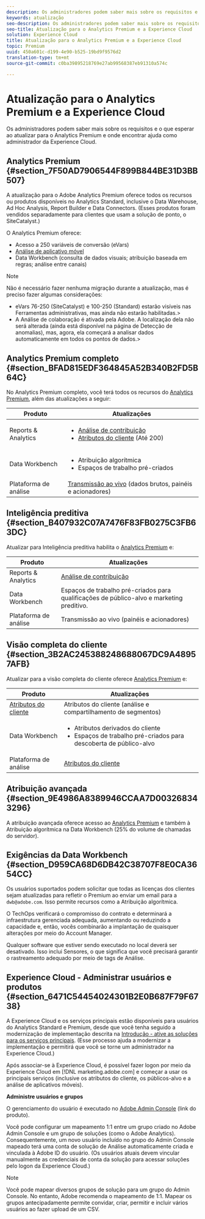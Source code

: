 ```yaml
---
description: Os administradores podem saber mais sobre os requisitos e o que esperar ao atualizar para o Analytics Premium e onde encontrar ajuda como administrador da Experience Cloud.
keywords: atualização
seo-description: Os administradores podem saber mais sobre os requisitos e o que esperar ao atualizar para o Analytics Premium e onde encontrar ajuda como administrador da Experience Cloud.
seo-title: Atualização para o Analytics Premium e a Experience Cloud
solution: Experience Cloud
title: Atualização para o Analytics Premium e a Experience Cloud
topic: Premium
uuid: 450a601c-d199-4e90-b525-19bd9f9576d2
translation-type: tm+mt
source-git-commit: c0ba39895218769e27ab99568387eb91310a574c

---
```



# Atualização para o Analytics Premium e a Experience Cloud

Os administradores podem saber mais sobre os requisitos e o que esperar ao atualizar para o Analytics Premium e onde encontrar ajuda como administrador da Experience Cloud.

## Analytics Premium {#section_7F50AD7906544F899B844BE31D3BB507}

A atualização para o Adobe Analytics Premium oferece todos os recursos ou produtos disponíveis no Analytics Standard, inclusive o Data Warehouse, Ad Hoc Analysis, Report Builder e Data Connectors. (Esses produtos foram vendidos separadamente para clientes que usam a solução de ponto, o SiteCatalyst.)

O Analytics Premium oferece:

* Acesso a 250 variáveis de conversão (eVars)
* [Análise de aplicativo móvel](https://marketing.adobe.com/resources/help/en_US/mobile/)
* Data Workbench (consulta de dados visuais; atribuição baseada em regras; análise entre canais)

>[!NOTE]
>
>Não é necessário fazer nenhuma migração durante a atualização, mas é preciso fazer algumas considerações:
>
>* eVars 76-250 (SiteCatalyst) e 100-250 (Standard) estarão visíveis nas Ferramentas administrativas, mas ainda não estarão habilitadas.&gt;
>* A Análise de colaboração é ativada pela Adobe. A localização dela não será alterada (ainda está disponível na página de Detecção de anomalias), mas, agora, ela começará a analisar dados automaticamente em todos os pontos de dados.&gt;


## Analytics Premium completo {#section_BFAD815EDF364845A52B340B2FD5B64C}

No Analytics Premium completo, você terá todos os recursos do [Analytics Premium](../admin-getting-started/upgrade-to-analytics-premium.md#section_7F50AD7906544F899B844BE31D3BB507), além das atualizações a seguir:

| Produto | Atualizações |
|--- |--- |
| Reports &amp; Analytics | <ul><li>[Análise de contribuição](https://docs.adobe.com/content/help/en/analytics/analyze/analysis-workspace/virtual-analyst/contribution-analysis/ca-tokens.html)</li><li>[Atributos do cliente](../attributes/attributes.md#concept_ACFEE7C8B8E94875BA0825CDF4913AF1) (Até 200)</li></ul> |
| Data Workbench | <ul><li>Atribuição algorítmica</li><li>Espaços de trabalho pré-criados</li></ul> |
| Plataforma de análise | [Transmissão ao vivo](https://helpx.adobe.com/analytics/kb/getting-started-with-livestream-api.html) (dados brutos, painéis e acionadores) |

## Inteligência preditiva {#section_B407932C07A7476F83FB0275C3FB63DC}

Atualizar para Inteligência preditiva habilita o [Analytics Premium](../admin-getting-started/upgrade-to-analytics-premium.md#section_7F50AD7906544F899B844BE31D3BB507) e:

| Produto | Atualizações |
|---|---|
| Reports &amp; Analytics | [Análise de contribuição](https://docs.adobe.com/content/help/en/analytics/analyze/analysis-workspace/virtual-analyst/contribution-analysis/ca-tokens.html) |
| Data Workbench | Espaços de trabalho pré-criados para qualificações de público-alvo e marketing preditivo. |
| Plataforma de análise | Transmissão ao vivo (painéis e acionadores) |

## Visão completa do cliente {#section_3B2AC245388248688067DC9A48957AFB}

Atualizar para a visão completa do cliente oferece [Analytics Premium](../admin-getting-started/upgrade-to-analytics-premium.md#section_7F50AD7906544F899B844BE31D3BB507) e:

| Produto | Atualizações |
|--- |--- |
| [Atributos do cliente](../attributes/attributes.md) | Atributos do cliente (análise e compartilhamento de segmentos) |
| Data Workbench | <ul><li>Atributos derivados do cliente</li><li>Espaços de trabalho pré-criados para descoberta de público-alvo</li></ul> |
| Plataforma de análise | [Atributos do cliente](../attributes/attributes.md) |

## Atribuição avançada {#section_9E4986A8389946CCAA7D003268343296}

A atribuição avançada oferece acesso ao [Analytics Premium](../admin-getting-started/upgrade-to-analytics-premium.md#section_7F50AD7906544F899B844BE31D3BB507) e também à Atribuição algorítmica na Data Workbench (25% do volume de chamadas do servidor).

## Exigências da Data Workbench {#section_D959CA68D6DB42C38707F8E0CA3654CC}

Os usuários suportados podem solicitar que todas as licenças dos clientes sejam atualizadas para refletir o Premium ao enviar um email para a `dwb@adobe.com`. Isso permite recursos como a Atribuição algorítmica.

O TechOps verificará o compromisso do contrato e determinará a infraestrutura gerenciada adequada, aumentando ou reduzindo a capacidade e, então, vocês combinarão a implantação de quaisquer alterações por meio do Account Manager.

Qualquer software que estiver sendo executado no local deverá ser desativado. Isso inclui Sensores, o que significa que você precisará garantir o rastreamento adequado por meio de tags de Análise.

## Experience Cloud - Administrar usuários e produtos {#section_6471C54454024301B2E0B687F79F6738}

A Experience Cloud e os serviços principais estão disponíveis para usuários do Analytics Standard e Premium, desde que você tenha seguido a modernização de implementação descrita na [Introdução - ative as soluções para os serviços principais](../core-services/core-services.md#concept_07ED1D5C64234E77976E6D572E78FB9C). (Esse processo ajuda a modernizar a implementação e permitirá que você se torne um administrador na Experience Cloud.)

Após associar-se à Experience Cloud, é possível fazer logon por meio da Experience Cloud em [!DNL marketing.adobe.com] e começar a usar os principais serviços (inclusive os atributos do cliente, os públicos-alvo e a análise de aplicativos móveis).

**Administre usuários e grupos**

O gerenciamento do usuário é executado no [Adobe Admin Console](https://helpx.adobe.com/enterprise/help/aedash.html) (link do produto).

Você pode configurar um mapeamento 1:1 entre um grupo criado no Adobe Admin Console e um grupo de soluções (como o Adobe Analytics). Consequentemente, um novo usuário incluído no grupo do Admin Console mapeado terá uma conta de solução de Análise automaticamente criada e vinculada à Adobe ID do usuário. (Os usuários atuais devem vincular manualmente as credenciais de conta da solução para acessar soluções pelo logon da Experience Cloud.)

>[!NOTE]
>
>Você pode mapear diversos grupos de solução para um grupo do Admin Console. No entanto, Adobe recomenda o mapeamento de 1:1. Mapear os grupos antecipadamente permite convidar, criar, permitir e incluir vários usuários ao fazer upload de um CSV.

